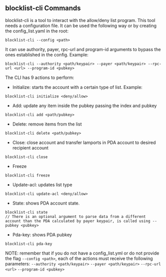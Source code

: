 ## blocklist-cli Commands

blocklist-cli is a tool to interact with the allow/deny list program. This tool needs a configuration file. It can be used the following way or by creating the config_list.yaml in the root:

```
blocklist-cli --config <path>
```

It can use authority, payer, rpc-url and program-id arguments to bypass the ones established in the config.
Example:

```
blocklist-cli --authority <path/keypair> --payer <path/keypair> --rpc-url <url> --program-id <pubkey>
```

The CLI has 9 actions to perform:

- Initialize: starts the account with a certain type of list.
Example:
```
blocklist-cli initialize <deny/allow>
```
- Add: update any item inside the pubkey passing the index and pubkey
```
blocklist-cli add <path/pubkey>
```
- Delete: remove items from the list
```
blocklist-cli delete <path/pubkey>
```
- Close: close account and transfer lamports in PDA account to desired recipient account
```
blocklist-cli close
```
- Freeze
```
blocklist-cli freeze
```
- Update-acl: updates list type
```
blocklist-cli update-acl <deny/allow>
```
- State: shows PDA account state.
```
blocklist-cli state
// There is an optional argument to parse data from a different account than the PDA calculated by payer keypair, is called using --pubkey <pubkey>
```
- Pda-key: shows PDA pubkey
```
blocklist-cli pda-key
```

NOTE: remember that if you do not have a config_list.yml or do not provide the flag `--config <path>`, each of the actions must receive the following parameters:
`--authority <path/keypair>`
`--payer <path/keypair>`
`--rpc-url <url>`
`--program-id <pubkey>`